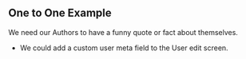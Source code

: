 ##  One to One Example

We need our Authors to have a funny quote or fact about themselves.

* We could add a custom user meta field to the User edit screen.<!-- .element: class="fragment" -->
